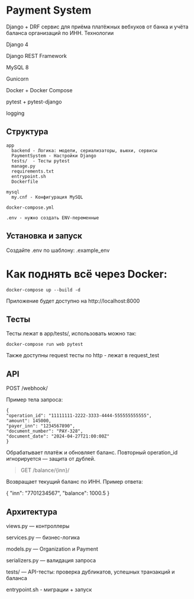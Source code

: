 # Payment System

Django + DRF сервис для приёма платёжных вебхуков от банка и учёта баланса организаций по ИНН.
Технологии

Django 4

Django REST Framework

MySQL 8

Gunicorn

Docker + Docker Compose

pytest + pytest-django

logging
## Структура

```
app
  backend - Логика: модели, сериализаторы, вьюхи, сервисы
  PaymentSystem - Настройки Django
  tests/  - Тесты pytest
  manage.py
  requirements.txt
  entrypoint.sh
  Dockerfile

mysql
  my.cnf - Конфигурация MySQL

docker-compose.yml

.env - нужно создать ENV-переменные
```

## Установка и запуск

Создайте .env по шаблону: .example_env
# Как поднять всё через Docker:

`docker-compose up --build -d`

Приложение будет доступно на http://localhost:8000

## Тесты

Тесты лежат в app/tests/, использовать можно так:

`docker-compose run web pytest`

Также доступны request тесты по http - лежат в request_test

## API

POST /webhook/

Пример тела запроса:

```
{
"operation_id": "11111111-2222-3333-4444-555555555555",
"amount": 145000,
"payer_inn": "1234567890",
"document_number": "PAY-328",
"document_date": "2024-04-27T21:00:00Z"
}
```
Обрабатывает платёж и обновляет баланс. Повторный operation_id игнорируется — защита от дублей.

> GET /balance/{inn}/

Возвращает текущий баланс по ИНН. Пример ответа:

{
"inn": "7701234567",
"balance": 1000.5
}
## Архитектура

views.py — контроллеры

services.py — бизнес-логика

models.py — Organization и Payment

serializers.py — валидация запроса

tests/ — API-тесты: проверка дубликатов, успешных транзакций и баланса

entrypoint.sh - миграции + запуск
